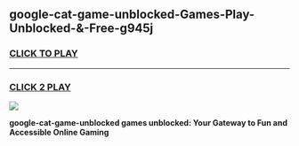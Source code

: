 
## google-cat-game-unblocked-Games-Play-Unblocked-&-Free-g945j
<h3>
<a href="https://premium76.site?title=google-cat-game-unblocked&ref=24A">CLICK TO PLAY</a></h3>
<hr>

<h3>
<a href="https://premium76.site?title=google-cat-game-unblocked&ref=24A">CLICK 2 PLAY</a>
  
</h3>

<a href="https://premium76.site?title=google-cat-game-unblocked&ref=24A"><img src="https://clearcache.store/games.png"></a>


**google-cat-game-unblocked games unblocked: Your Gateway to Fun and Accessible Online Gaming**
